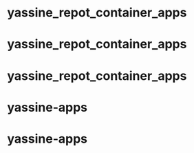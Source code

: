 # yassine_repot_container_apps
# yassine_repot_container_apps
# yassine_repot_container_apps
# yassine-apps
# yassine-apps
